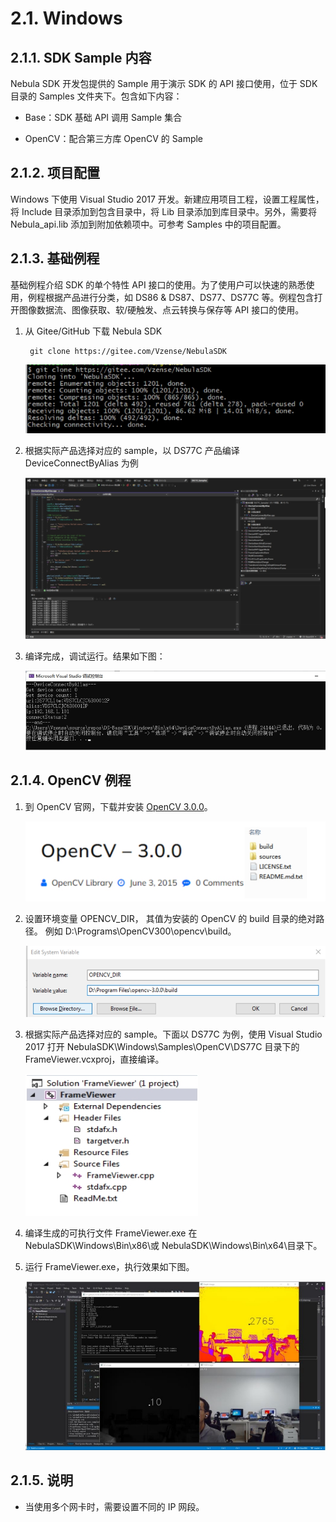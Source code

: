 # 2.1. Windows

## 2.1.1. SDK Sample 内容

Nebula SDK 开发包提供的 Sample 用于演示 SDK 的 API 接口使用，位于 SDK 目录的 Samples 文件夹下。包含如下内容：

- Base：SDK 基础 API 调用 Sample 集合

- OpenCV：配合第三方库 OpenCV 的 Sample

## 2.1.2. 项目配置

Windows 下使用 Visual Studio 2017 开发。新建应用项目工程，设置工程属性，将 Include 目录添加到包含目录中，将 Lib 目录添加到库目录中。另外，需要将 Nebula_api.lib 添加到附加依赖项中。可参考 Samples 中的项目配置。

## 2.1.3. 基础例程

基础例程介绍 SDK 的单个特性 API 接口的使用。为了使用户可以快速的熟悉使用，例程根据产品进行分类，如 DS86 & DS87、DS77、DS77C 等。例程包含打开图像数据流、图像获取、软/硬触发、点云转换与保存等 API 接口的使用。

1. 从 Gitee/GitHub 下载 Nebula SDK

   ```consle
    git clone https://gitee.com/Vzense/NebulaSDK
   ```

   ![DownloadNebulaSDK](pic/Windows/DownloadNebulaSDK.png)

2. 根据实际产品选择对应的 sample，以 DS77C 产品编译 DeviceConnectByAlias 为例

   ![Compilation](pic/Windows/Compilation.png)

3. 编译完成，调试运行。结果如下图：

   ![Execution](pic/Windows/Execution.png)

## 2.1.4. OpenCV 例程

1. 到 OpenCV 官网，下载并安装 [OpenCV 3.0.0](https://opencv.org/release/opencv-3-0-0/)。

   ![DownloadOpenCV](pic/Windows/DownloadOpenCV.png)

2. 设置环境变量 OPENCV_DIR， 其值为安装的 OpenCV 的 build 目录的绝对路径。
   例如 D:\Programs\OpenCV300\opencv\build。

   ![SetEnvironment](pic/Windows/SetEnvironment.png)

3. 根据实际产品选择对应的 sample。下面以 DS77C 为例，使用 Visual Studio 2017 打开 NebulaSDK\Windows\Samples\OpenCV\DS77C 目录下的 FrameViewer.vcxproj，直接编译。

   ![FrameViewer Project](<pic/Windows/FrameViewer Project.png>)

4. 编译生成的可执行文件 FrameViewer.exe 在 NebulaSDK\Windows\Bin\x86\或 NebulaSDK\Windows\Bin\x64\目录下。

5. 运行 FrameViewer.exe，执行效果如下图。

   ![Execution Successful](<pic/Windows/Execution Successful.png>)

## 2.1.5. 说明

- 当使用多个网卡时，需要设置不同的 IP 网段。
